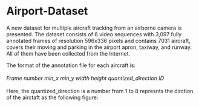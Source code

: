 # Airport-Dataset

A new dataset for multiple aircraft tracking from an airborne camera is presented. The dataset consists of 6 video sequences with 3,097 fully annotated frames of resolution 596x336 pixels and contains 7031 aircraft, covers their moving and parking in the airport apron, taxiway, and runway. All of them have been collected from the Internet.

The format of the annotation file for each aircraft is:
 <br />
 <br /> *Frame number    min_x     min_y     width     height     quantized_direction    ID*
 <br />
 <br />Here, the quantized_direction is a number from 1 to 8 represnts the dirction of the airctaft as the following figure:
 

